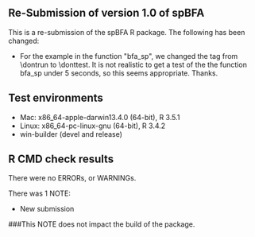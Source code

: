 ## Re-Submission of version 1.0 of spBFA
This is a re-submission of the spBFA R package. The following has been changed:
* For the example in the function "bfa_sp", we changed the tag from \dontrun to \donttest. It is not realistic to get a test of the the function bfa_sp under 5 seconds, so this seems appropriate. Thanks.

## Test environments
* Mac: x86_64-apple-darwin13.4.0 (64-bit), R 3.5.1
* Linux: x86_64-pc-linux-gnu (64-bit), R 3.4.2
* win-builder (devel and release)

## R CMD check results
There were no ERRORs, or WARNINGs.

There was 1 NOTE:

* New submission

###This NOTE does not impact the build of the package.